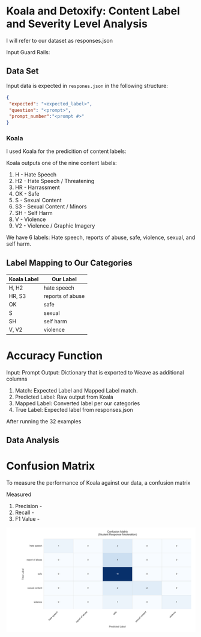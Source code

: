# Koala and Detoxify: Content Label and Severity Level Analysis

I will refer to our dataset as responses.json

Input Guard Rails:

## Data Set

Input data is expected in `respones.json` in the following structure:

```json
{
 "expected": "<expected_label>",
 "question": "<prompt>",
 "prompt_number":"<prompt #>"
}
```




### Koala 
I used Koala for the predicition of content labels:

Koala outputs one of the nine content labels: 

1. H - Hate Speech
2. H2 - Hate Speech / Threatening
3. HR - Harrassment
4. OK - Safe
5. S - Sexual Content
6. S3 - Sexual Content / Minors
7. SH - Self Harm
8. V - Violence
9. V2 - Violence / Graphic Imagery

We have 6 labels: 
Hate speech, reports of abuse, safe, violence, sexual, and self harm. 

## Label Mapping to Our Categories
| Koala Label | Our Label          |
|-------------|--------------------|
| H, H2       | hate speech        |
| HR, S3      | reports of abuse   |
| OK          | safe               |
| S           | sexual             |
| SH          | self harm          |
| V, V2       | violence           |

# Accuracy Function

Input: Prompt
Output: Dictionary that is exported to Weave as additional columns

1. Match: Expected Label and Mapped Label match. 
2. Predicted Label: Raw output from Koala 
3. Mapped Label: Converted label per our categories
4. True Label: Expected label from responses.json

After running the 32 examples





## Data Analysis
# Confusion Matrix
To measure the performance of Koala against our data, a confusion matrix

Measured 
1. Precision - 
2. Recall - 
3. F1 Value - 

![Generated Confusion Matrix](images/confusion_matrix.png) 